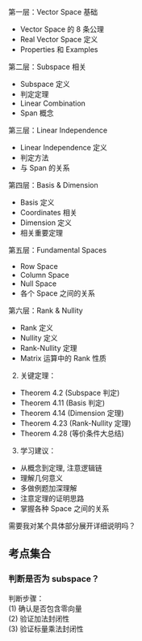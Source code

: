 第一层：Vector Space 基础
- Vector Space 的 8 条公理
- Real Vector Space 定义 
- Properties 和 Examples

第二层：Subspace 相关
- Subspace 定义
- 判定定理
- Linear Combination
- Span 概念

第三层：Linear Independence
- Linear Independence 定义
- 判定方法
- 与 Span 的关系

第四层：Basis & Dimension 
- Basis 定义
- Coordinates 相关
- Dimension 定义
- 相关重要定理

第五层：Fundamental Spaces
- Row Space
- Column Space  
- Null Space
- 各个 Space 之间的关系

第六层：Rank & Nullity
- Rank 定义
- Nullity 定义
- Rank-Nullity 定理
- Matrix 运算中的 Rank 性质

2. 关键定理：

- Theorem 4.2 (Subspace 判定)
- Theorem 4.11 (Basis 判定)  
- Theorem 4.14 (Dimension 定理)
- Theorem 4.23 (Rank-Nullity 定理)
- Theorem 4.28 (等价条件大总结)

3. 学习建议：

- 从概念到定理, 注意逻辑链
- 理解几何意义
- 多做例题加深理解
- 注意定理的证明思路
- 掌握各种 Space 之间的关系

需要我对某个具体部分展开详细说明吗？


## 考点集合

### 判断是否为 subspace？

判断步骤：  
(1) 确认是否包含零向量  
(2) 验证加法封闭性  
(3) 验证标量乘法封闭性

